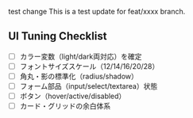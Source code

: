 test change
This is a test update for feat/xxxx branch.

## UI Tuning Checklist
- [ ] カラー変数（light/dark両対応）を確定
- [ ] フォントサイズスケール（12/14/16/20/28）
- [ ] 角丸・影の標準化（radius/shadow）
- [ ] フォーム部品（input/select/textarea）状態
- [ ] ボタン（hover/active/disabled）
- [ ] カード・グリッドの余白体系
